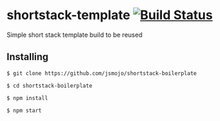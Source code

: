 # shortstack-template [![Build Status](https://travis-ci.org/jsmojo/shortstack-boilerplate.svg?branch=master)](https://travis-ci.org/jsmojo/shortstack-boilerplate)

Simple short stack template build to be reused

## Installing

```
$ git clone https://github.com/jsmojo/shortstack-boilerplate
```

```
$ cd shortstack-boilerplate
```

```
$ npm install 
```


```
$ npm start
```
